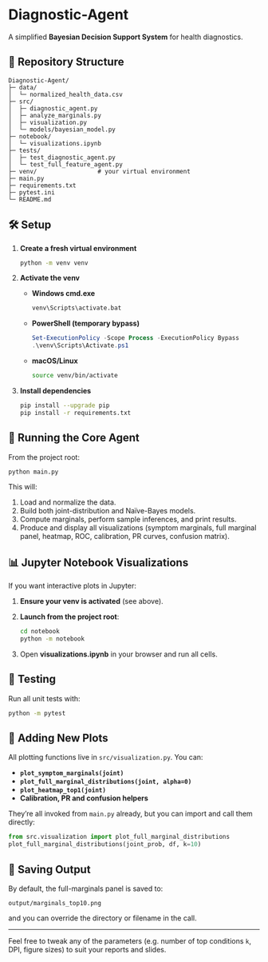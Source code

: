 # Diagnostic-Agent

A simplified **Bayesian Decision Support System** for health diagnostics.

## 📁 Repository Structure

```
Diagnostic-Agent/
├─ data/
│  └─ normalized_health_data.csv
├─ src/
│  ├─ diagnostic_agent.py
│  ├─ analyze_marginals.py
│  ├─ visualization.py
│  └─ models/bayesian_model.py
├─ notebook/
│  └─ visualizations.ipynb
├─ tests/
│  ├─ test_diagnostic_agent.py
│  └─ test_full_feature_agent.py
├─ venv/                 # your virtual environment
├─ main.py
├─ requirements.txt
├─ pytest.ini
└─ README.md
```

## 🛠️ Setup

1. **Create a fresh virtual environment**

   ```bash
   python -m venv venv
   ```

2. **Activate the venv**

   * **Windows cmd.exe**

     ```bat
     venv\Scripts\activate.bat
     ```
   * **PowerShell (temporary bypass)**

     ```powershell
     Set-ExecutionPolicy -Scope Process -ExecutionPolicy Bypass
     .\venv\Scripts\Activate.ps1
     ```
   * **macOS/Linux**

     ```bash
     source venv/bin/activate
     ```

3. **Install dependencies**

   ```bash
   pip install --upgrade pip
   pip install -r requirements.txt
   ```

## 🚀 Running the Core Agent

From the project root:

```bash
python main.py
```

This will:

1. Load and normalize the data.
2. Build both joint-distribution and Naïve-Bayes models.
3. Compute marginals, perform sample inferences, and print results.
4. Produce and display all visualizations (symptom marginals, full marginal panel, heatmap, ROC, calibration, PR curves, confusion matrix).

## 📊 Jupyter Notebook Visualizations

If you want interactive plots in Jupyter:

1. **Ensure your venv is activated** (see above).
2. **Launch from the project root**:

   ```bash
   cd notebook
   python -m notebook
   ```
3. Open **visualizations.ipynb** in your browser and run all cells.

## 🧪 Testing

Run all unit tests with:

```bash
python -m pytest
```

## 🔧 Adding New Plots

All plotting functions live in `src/visualization.py`. You can:

* **`plot_symptom_marginals(joint)`**
* **`plot_full_marginal_distributions(joint, alpha=0)`**
* **`plot_heatmap_top1(joint)`**
* **Calibration, PR and confusion helpers**

They’re all invoked from `main.py` already, but you can import and call them directly:

```python
from src.visualization import plot_full_marginal_distributions
plot_full_marginal_distributions(joint_prob, df, k=10)
```

## 📂 Saving Output

By default, the full-marginals panel is saved to:

```
output/marginals_top10.png
```

and you can override the directory or filename in the call.

---

Feel free to tweak any of the parameters (e.g. number of top conditions `k`, DPI, figure sizes) to suit your reports and slides.
